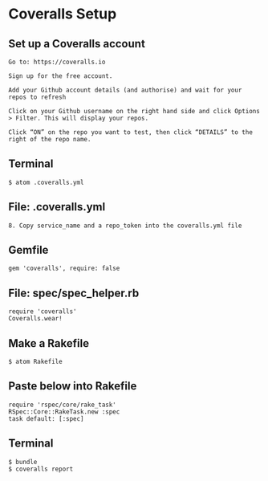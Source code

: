 # Coveralls Setup

## Set up a Coveralls account
```
Go to: https://coveralls.io

Sign up for the free account.

Add your Github account details (and authorise) and wait for your repos to refresh

Click on your Github username on the right hand side and click Options > Filter. This will display your repos.

Click “ON” on the repo you want to test, then click “DETAILS” to the right of the repo name.
```

## Terminal
```shell
$ atom .coveralls.yml
```

## File: .coveralls.yml
```
8. Copy service_name and a repo_token into the coveralls.yml file
```

## Gemfile
```
gem 'coveralls', require: false
```

## File: spec/spec_helper.rb
```
require 'coveralls'
Coveralls.wear!
```

## Make a Rakefile
```
$ atom Rakefile
```

## Paste below into Rakefile
```
require 'rspec/core/rake_task'
RSpec::Core::RakeTask.new :spec
task default: [:spec]
```

## Terminal
```shell
$ bundle
$ coveralls report
```
